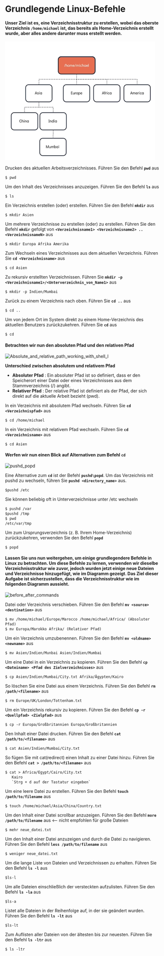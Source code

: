 # Grundlegende Linux-Befehle

#### Unser Ziel ist es, eine Verzeichnisstruktur zu erstellen, wobei das oberste Verzeichnis **`/home/michael`** ist, das bereits als Home-Verzeichnis erstellt wurde, aber alles andere darunter muss erstellt werden.

![mkdir_cd_working_with_shell_I](../../images/mkdir_cd_working_with_shell_I.PNG)

Drucken des aktuellen Arbeitsverzeichnisses. Führen Sie den Befehl **`pwd`** aus
```
$ pwd
```

Um den Inhalt des Verzeichnisses anzuzeigen. Führen Sie den Befehl **`ls`** aus
```
$ ls
````

Ein Verzeichnis erstellen (oder) erstellen. Führen Sie den Befehl **`mkdir`** aus
```
$ mkdir Asien
```

Um mehrere Verzeichnisse zu erstellen (oder) zu erstellen. Führen Sie den Befehl **`mkdir`** gefolgt von **`<Verzeichnisname1> <Verzeichnisname2> .. <VerzeichnisnameN>`** aus
```
$ mkdir Europa Afrika Amerika
```

Zum Wechseln eines Verzeichnisses aus dem aktuellen Verzeichnis. Führen Sie **`cd <Verzeichnisname>`** aus
```
$ cd Asien
```

Zu rekursiv erstellten Verzeichnissen. Führen Sie **`mkdir -p <Verzeichnisname1>/<Unterverzeichnis_von_Name1>`** aus
```
$ mkdir -p Indien/Mumbai
```

Zurück zu einem Verzeichnis nach oben. Führen Sie **`cd ..`** aus
```
$ cd ..
```

Um von jedem Ort im System direkt zu einem Home-Verzeichnis des aktuellen Benutzers zurückzukehren. Führen Sie **`cd`** aus
```
$ cd
```

#### Betrachten wir nun den absoluten Pfad und den relativen Pfad

![Absolute_and_relative_path_working_with_shell_I](../../images/Absolute_and_relative_path_working_with_shell_I.PNG)

**Unterschied zwischen absolutem und relativem Pfad**

- **Absoluter Pfad** : Ein absoluter Pfad ist so definiert, dass er den Speicherort einer Datei oder eines Verzeichnisses aus dem Stammverzeichnis (/) angibt.
- **Relativer Pfad** : Der relative Pfad ist definiert als der Pfad, der sich direkt auf die aktuelle Arbeit bezieht (pwd).

In ein Verzeichnis mit absolutem Pfad wechseln. Führen Sie **`cd <Verzeichnispfad>`** aus
```
$ cd /home/michael
```

In ein Verzeichnis mit relativem Pfad wechseln. Führen Sie **`cd <Verzeichnisname>`** aus
```
$ cd Asien
```

#### Werfen wir nun einen Blick auf Alternativen zum Befehl **`cd`**

![pushd_popd](../../images/pushd_popd.PNG)

Eine Alternative zum **`cd`** ist der Befehl **`pushd\popd`**. Um das Verzeichnis mit pushd zu wechseln, führen Sie **`pushd <directory_name>`** aus.
```
$pushd /etc
```

Sie können beliebig oft in Unterverzeichnisse unter /etc wechseln
```
$ pushd /var
$pushd /tmp
$ pwd
/etc/var/tmp
```

Um zum Ursprungsverzeichnis (z. B. Ihrem Home-Verzeichnis) zurückzukehren, verwenden Sie den Befehl **`popd`**
```
$ popd
```

#### Lassen Sie uns nun weitergehen, um einige grundlegendere Befehle in Linux zu betrachten. Um diese Befehle zu lernen, verwenden wir dieselbe Verzeichnisstruktur wie zuvor, jedoch wurden jetzt einige neue Dateien und Verzeichnisse hinzugefügt, wie im Diagramm gezeigt. Das Ziel dieser Aufgabe ist sicherzustellen, dass die Verzeichnisstruktur wie im folgenden Diagramm aussieht.

![before_after_commands](../../images/before_after_commands.PNG)

Datei oder Verzeichnis verschieben. Führen Sie den Befehl **`mv <source> <destination>`** aus
```
$ mv /home/michael/Europe/Marocco /home/michael/Africa/ (Absoluter Pfad)
$ mv Europa/Marokko Afrika/ (Relativer Pfad)
```

Um ein Verzeichnis umzubenennen. Führen Sie den Befehl **`mv <oldname> <newname>`** aus
```
$ mv Asien/Indien/Munbai Asien/Indien/Mumbai
```

Um eine Datei in ein Verzeichnis zu kopieren. Führen Sie den Befehl **`cp <Dateiname> <Pfad des Zielverzeichnisses>`** aus
```
$ cp Asien/Indien/Mumbai/City.txt Afrika/Ägypten/Kairo
```

So löschen Sie eine Datei aus einem Verzeichnis. Führen Sie den Befehl **`rm /path/<filename>`** aus
```
$ rm Europe/UK/London/Tottenham.txt
```

Um ein Verzeichnis rekursiv zu kopieren. Führen Sie den Befehl **`cp -r <Quellpfad> <Zielpfad>`** aus
```
$ cp -r Europa/Großbritannien Europa/Großbritannien
```

Den Inhalt einer Datei drucken. Führen Sie den Befehl **`cat /path/to/<filename>`** aus
```
$ cat Asien/Indien/Mumbai/City.txt
```

So fügen Sie mit cat(redirect) einen Inhalt zu einer Datei hinzu. Führen Sie den Befehl **`cat > /path/to/<filename>`** aus
```
$ cat > Africa/Egypt/Cairo/City.txt
   Kairo
   `Strg + d auf der Tastatur eingeben`
```

Um eine leere Datei zu erstellen. Führen Sie den Befehl **`touch /path/to/filename`** aus
```
$ touch /home/michael/Asia/China/Country.txt
```

Um den Inhalt einer Datei scrollbar anzuzeigen. Führen Sie den Befehl **`more /path/to/filename`** aus <-- nicht empfohlen für große Dateien
```
$ mehr neue_datei.txt
```

Um den Inhalt einer Datei anzuzeigen und durch die Datei zu navigieren. Führen Sie den Befehl **`less /path/to/filename`** aus
```
$ weniger neue_datei.txt
```

Um die lange Liste von Dateien und Verzeichnissen zu erhalten. Führen Sie den Befehl **`ls -l`** aus
```
$ls-l
```

Um alle Dateien einschließlich der versteckten aufzulisten. Führen Sie den Befehl **`ls -la`** aus
```
$ls-a
```

Listet alle Dateien in der Reihenfolge auf, in der sie geändert wurden. Führen Sie den Befehl **`ls -lt`** aus
```
$ls-lt
```

Zum Auflisten aller Dateien von der ältesten bis zur neuesten. Führen Sie den Befehl **`ls -ltr`** aus
```
$ ls -ltr
```
